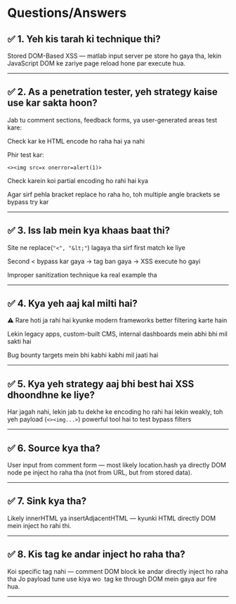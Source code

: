 # Questions/Answers 
## ✅ 1. Yeh kis tarah ki technique thi?

Stored DOM-Based XSS — matlab input server pe store ho gaya tha, lekin JavaScript DOM ke zariye page reload hone par execute hua.


---

## ✅ 2. As a penetration tester, yeh strategy kaise use kar sakta hoon?

Jab tu comment sections, feedback forms, ya user-generated areas test kare:

Check kar ke HTML encode ho raha hai ya nahi

Phir test kar:

<test>

```<><img src=x onerror=alert(1)>```

Check karein koi partial encoding ho rahi hai kya

Agar sirf pehla bracket replace ho raha ho, toh multiple angle brackets se bypass try kar


---

## ✅ 3. Iss lab mein kya khaas baat thi?

Site ne replace(```"<", "&lt;"```) lagaya tha sirf first match ke liye

Second < bypass kar gaya → tag ban gaya → XSS execute ho gayi

Improper sanitization technique ka real example tha


---

## ✅ 4. Kya yeh aaj kal milti hai?

⚠️ Rare hoti ja rahi hai kyunke modern frameworks better filtering karte hain

Lekin legacy apps, custom-built CMS, internal dashboards mein abhi bhi mil sakti hai

Bug bounty targets mein bhi kabhi kabhi mil jaati hai


---

## ✅ 5. Kya yeh strategy aaj bhi best hai XSS dhoondhne ke liye?

Har jagah nahi, lekin jab tu dekhe ke encoding ho rahi hai lekin weakly, toh yeh payload (```<><img...>```) powerful tool hai to test bypass filters

---

## ✅ 6. Source kya tha?

User input from comment form — most likely location.hash ya directly DOM node pe inject ho raha tha (not from URL, but from stored data).

---

## ✅ 7. Sink kya tha?

Likely innerHTML ya insertAdjacentHTML — kyunki HTML directly DOM mein inject ho rahi thi.

---

## ✅ 8. Kis tag ke andar inject ho raha tha?

Koi specific tag nahi — comment DOM block ke andar directly inject ho raha tha
Jo payload tune use kiya wo <img> tag ke through DOM mein gaya aur fire hua.

---